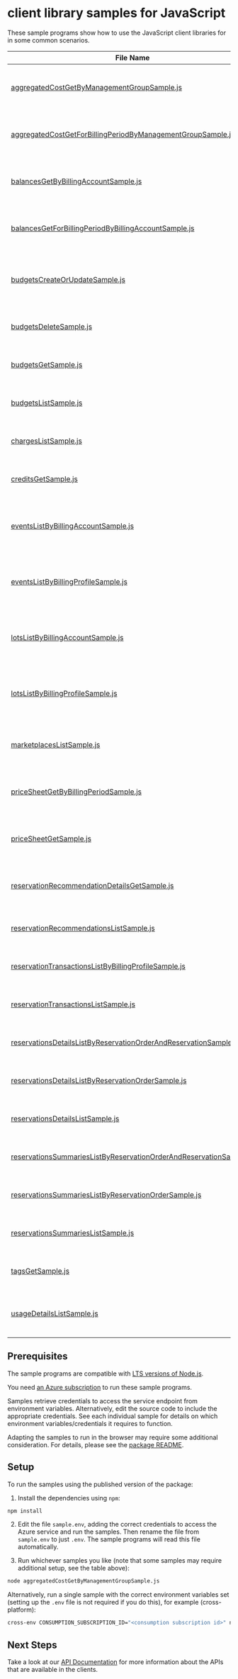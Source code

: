 # client library samples for JavaScript

These sample programs show how to use the JavaScript client libraries for in some common scenarios.

| **File Name**                                                                                                                         | **Description**                                                                                                                                                                                                                                                                                                                                                          |
| ------------------------------------------------------------------------------------------------------------------------------------- | ------------------------------------------------------------------------------------------------------------------------------------------------------------------------------------------------------------------------------------------------------------------------------------------------------------------------------------------------------------------------ |
| [aggregatedCostGetByManagementGroupSample.js][aggregatedcostgetbymanagementgroupsample]                                               | Provides the aggregate cost of a management group and all child management groups by current billing period. x-ms-original-file: specification/consumption/resource-manager/Microsoft.Consumption/stable/2021-10-01/examples/AggregatedCostByManagementGroup.json                                                                                                        |
| [aggregatedCostGetForBillingPeriodByManagementGroupSample.js][aggregatedcostgetforbillingperiodbymanagementgroupsample]               | Provides the aggregate cost of a management group and all child management groups by specified billing period x-ms-original-file: specification/consumption/resource-manager/Microsoft.Consumption/stable/2021-10-01/examples/AggregatedCostForBillingPeriodByManagementGroup.json                                                                                       |
| [balancesGetByBillingAccountSample.js][balancesgetbybillingaccountsample]                                                             | Gets the balances for a scope by billingAccountId. Balances are available via this API only for May 1, 2014 or later. x-ms-original-file: specification/consumption/resource-manager/Microsoft.Consumption/stable/2021-10-01/examples/BalancesByBillingAccount.json                                                                                                      |
| [balancesGetForBillingPeriodByBillingAccountSample.js][balancesgetforbillingperiodbybillingaccountsample]                             | Gets the balances for a scope by billing period and billingAccountId. Balances are available via this API only for May 1, 2014 or later. x-ms-original-file: specification/consumption/resource-manager/Microsoft.Consumption/stable/2021-10-01/examples/BalancesByBillingAccountForBillingPeriod.json                                                                   |
| [budgetsCreateOrUpdateSample.js][budgetscreateorupdatesample]                                                                         | The operation to create or update a budget. You can optionally provide an eTag if desired as a form of concurrency control. To obtain the latest eTag for a given budget, perform a get operation prior to your put operation. x-ms-original-file: specification/consumption/resource-manager/Microsoft.Consumption/stable/2021-10-01/examples/CreateOrUpdateBudget.json |
| [budgetsDeleteSample.js][budgetsdeletesample]                                                                                         | The operation to delete a budget. x-ms-original-file: specification/consumption/resource-manager/Microsoft.Consumption/stable/2021-10-01/examples/DeleteBudget.json                                                                                                                                                                                                      |
| [budgetsGetSample.js][budgetsgetsample]                                                                                               | Gets the budget for the scope by budget name. x-ms-original-file: specification/consumption/resource-manager/Microsoft.Consumption/stable/2021-10-01/examples/Budget.json                                                                                                                                                                                                |
| [budgetsListSample.js][budgetslistsample]                                                                                             | Lists all budgets for the defined scope. x-ms-original-file: specification/consumption/resource-manager/Microsoft.Consumption/stable/2021-10-01/examples/BudgetsList.json                                                                                                                                                                                                |
| [chargesListSample.js][chargeslistsample]                                                                                             | Lists the charges based for the defined scope. x-ms-original-file: specification/consumption/resource-manager/Microsoft.Consumption/stable/2021-10-01/examples/ChargesForBillingPeriodByDepartment.json                                                                                                                                                                  |
| [creditsGetSample.js][creditsgetsample]                                                                                               | The credit summary by billingAccountId and billingProfileId. x-ms-original-file: specification/consumption/resource-manager/Microsoft.Consumption/stable/2021-10-01/examples/CreditSummaryByBillingProfile.json                                                                                                                                                          |
| [eventsListByBillingAccountSample.js][eventslistbybillingaccountsample]                                                               | Lists the events that decrements Azure credits or Microsoft Azure consumption commitment for a billing account or a billing profile for a given start and end date. x-ms-original-file: specification/consumption/resource-manager/Microsoft.Consumption/stable/2021-10-01/examples/EventsGetByBillingAccount.json                                                       |
| [eventsListByBillingProfileSample.js][eventslistbybillingprofilesample]                                                               | Lists the events that decrements Azure credits or Microsoft Azure consumption commitment for a billing account or a billing profile for a given start and end date. x-ms-original-file: specification/consumption/resource-manager/Microsoft.Consumption/stable/2021-10-01/examples/EventsListByBillingProfile.json                                                      |
| [lotsListByBillingAccountSample.js][lotslistbybillingaccountsample]                                                                   | Lists all Azure credits and Microsoft Azure consumption commitments for a billing account or a billing profile. Microsoft Azure consumption commitments are only supported for the billing account scope. x-ms-original-file: specification/consumption/resource-manager/Microsoft.Consumption/stable/2021-10-01/examples/LotsListByBillingAccount.json                  |
| [lotsListByBillingProfileSample.js][lotslistbybillingprofilesample]                                                                   | Lists all Azure credits and Microsoft Azure consumption commitments for a billing account or a billing profile. Microsoft Azure consumption commitments are only supported for the billing account scope. x-ms-original-file: specification/consumption/resource-manager/Microsoft.Consumption/stable/2021-10-01/examples/LotsListByBillingProfile.json                  |
| [marketplacesListSample.js][marketplaceslistsample]                                                                                   | Lists the marketplaces for a scope at the defined scope. Marketplaces are available via this API only for May 1, 2014 or later. x-ms-original-file: specification/consumption/resource-manager/Microsoft.Consumption/stable/2021-10-01/examples/MarketplacesByBillingAccountList.json                                                                                    |
| [priceSheetGetByBillingPeriodSample.js][pricesheetgetbybillingperiodsample]                                                           | Get the price sheet for a scope by subscriptionId and billing period. Price sheet is available via this API only for May 1, 2014 or later. x-ms-original-file: specification/consumption/resource-manager/Microsoft.Consumption/stable/2021-10-01/examples/PriceSheetExpand.json                                                                                         |
| [priceSheetGetSample.js][pricesheetgetsample]                                                                                         | Gets the price sheet for a subscription. Price sheet is available via this API only for May 1, 2014 or later. x-ms-original-file: specification/consumption/resource-manager/Microsoft.Consumption/stable/2021-10-01/examples/PriceSheet.json                                                                                                                            |
| [reservationRecommendationDetailsGetSample.js][reservationrecommendationdetailsgetsample]                                             | Details of a reservation recommendation for what-if analysis of reserved instances. x-ms-original-file: specification/consumption/resource-manager/Microsoft.Consumption/stable/2021-10-01/examples/ReservationRecommendationDetailsByBillingAccount.json                                                                                                                |
| [reservationRecommendationsListSample.js][reservationrecommendationslistsample]                                                       | List of recommendations for purchasing reserved instances. x-ms-original-file: specification/consumption/resource-manager/Microsoft.Consumption/stable/2021-10-01/examples/ReservationRecommendationsByBillingAccount.json                                                                                                                                               |
| [reservationTransactionsListByBillingProfileSample.js][reservationtransactionslistbybillingprofilesample]                             | List of transactions for reserved instances on billing account scope x-ms-original-file: specification/consumption/resource-manager/Microsoft.Consumption/stable/2021-10-01/examples/ReservationTransactionsListByBillingProfileId.json                                                                                                                                  |
| [reservationTransactionsListSample.js][reservationtransactionslistsample]                                                             | List of transactions for reserved instances on billing account scope x-ms-original-file: specification/consumption/resource-manager/Microsoft.Consumption/stable/2021-10-01/examples/ReservationTransactionsListByEnrollmentNumber.json                                                                                                                                  |
| [reservationsDetailsListByReservationOrderAndReservationSample.js][reservationsdetailslistbyreservationorderandreservationsample]     | Lists the reservations details for provided date range. x-ms-original-file: specification/consumption/resource-manager/Microsoft.Consumption/stable/2021-10-01/examples/ReservationDetailsWithReservationId.json                                                                                                                                                         |
| [reservationsDetailsListByReservationOrderSample.js][reservationsdetailslistbyreservationordersample]                                 | Lists the reservations details for provided date range. x-ms-original-file: specification/consumption/resource-manager/Microsoft.Consumption/stable/2021-10-01/examples/ReservationDetails.json                                                                                                                                                                          |
| [reservationsDetailsListSample.js][reservationsdetailslistsample]                                                                     | Lists the reservations details for the defined scope and provided date range. x-ms-original-file: specification/consumption/resource-manager/Microsoft.Consumption/stable/2021-10-01/examples/ReservationDetailsByBillingAccountId.json                                                                                                                                  |
| [reservationsSummariesListByReservationOrderAndReservationSample.js][reservationssummarieslistbyreservationorderandreservationsample] | Lists the reservations summaries for daily or monthly grain. x-ms-original-file: specification/consumption/resource-manager/Microsoft.Consumption/stable/2021-10-01/examples/ReservationSummariesDailyWithReservationId.json                                                                                                                                             |
| [reservationsSummariesListByReservationOrderSample.js][reservationssummarieslistbyreservationordersample]                             | Lists the reservations summaries for daily or monthly grain. x-ms-original-file: specification/consumption/resource-manager/Microsoft.Consumption/stable/2021-10-01/examples/ReservationSummariesDaily.json                                                                                                                                                              |
| [reservationsSummariesListSample.js][reservationssummarieslistsample]                                                                 | Lists the reservations summaries for the defined scope daily or monthly grain. x-ms-original-file: specification/consumption/resource-manager/Microsoft.Consumption/stable/2021-10-01/examples/ReservationSummariesDailyWithBillingAccountId.json                                                                                                                        |
| [tagsGetSample.js][tagsgetsample]                                                                                                     | Get all available tag keys for the defined scope x-ms-original-file: specification/consumption/resource-manager/Microsoft.Consumption/stable/2021-10-01/examples/Tags.json                                                                                                                                                                                               |
| [usageDetailsListSample.js][usagedetailslistsample]                                                                                   | Lists the usage details for the defined scope. Usage details are available via this API only for May 1, 2014 or later. x-ms-original-file: specification/consumption/resource-manager/Microsoft.Consumption/stable/2021-10-01/examples/UsageDetailsListByBillingAccount.json                                                                                             |

## Prerequisites

The sample programs are compatible with [LTS versions of Node.js](https://github.com/nodejs/release#release-schedule).

You need [an Azure subscription][freesub] to run these sample programs.

Samples retrieve credentials to access the service endpoint from environment variables. Alternatively, edit the source code to include the appropriate credentials. See each individual sample for details on which environment variables/credentials it requires to function.

Adapting the samples to run in the browser may require some additional consideration. For details, please see the [package README][package].

## Setup

To run the samples using the published version of the package:

1. Install the dependencies using `npm`:

```bash
npm install
```

2. Edit the file `sample.env`, adding the correct credentials to access the Azure service and run the samples. Then rename the file from `sample.env` to just `.env`. The sample programs will read this file automatically.

3. Run whichever samples you like (note that some samples may require additional setup, see the table above):

```bash
node aggregatedCostGetByManagementGroupSample.js
```

Alternatively, run a single sample with the correct environment variables set (setting up the `.env` file is not required if you do this), for example (cross-platform):

```bash
cross-env CONSUMPTION_SUBSCRIPTION_ID="<consumption subscription id>" node aggregatedCostGetByManagementGroupSample.js
```

## Next Steps

Take a look at our [API Documentation][apiref] for more information about the APIs that are available in the clients.

[aggregatedcostgetbymanagementgroupsample]: https://github.com/Azure/azure-sdk-for-js/blob/main/sdk/consumption/arm-consumption/samples/v9/javascript/aggregatedCostGetByManagementGroupSample.js
[aggregatedcostgetforbillingperiodbymanagementgroupsample]: https://github.com/Azure/azure-sdk-for-js/blob/main/sdk/consumption/arm-consumption/samples/v9/javascript/aggregatedCostGetForBillingPeriodByManagementGroupSample.js
[balancesgetbybillingaccountsample]: https://github.com/Azure/azure-sdk-for-js/blob/main/sdk/consumption/arm-consumption/samples/v9/javascript/balancesGetByBillingAccountSample.js
[balancesgetforbillingperiodbybillingaccountsample]: https://github.com/Azure/azure-sdk-for-js/blob/main/sdk/consumption/arm-consumption/samples/v9/javascript/balancesGetForBillingPeriodByBillingAccountSample.js
[budgetscreateorupdatesample]: https://github.com/Azure/azure-sdk-for-js/blob/main/sdk/consumption/arm-consumption/samples/v9/javascript/budgetsCreateOrUpdateSample.js
[budgetsdeletesample]: https://github.com/Azure/azure-sdk-for-js/blob/main/sdk/consumption/arm-consumption/samples/v9/javascript/budgetsDeleteSample.js
[budgetsgetsample]: https://github.com/Azure/azure-sdk-for-js/blob/main/sdk/consumption/arm-consumption/samples/v9/javascript/budgetsGetSample.js
[budgetslistsample]: https://github.com/Azure/azure-sdk-for-js/blob/main/sdk/consumption/arm-consumption/samples/v9/javascript/budgetsListSample.js
[chargeslistsample]: https://github.com/Azure/azure-sdk-for-js/blob/main/sdk/consumption/arm-consumption/samples/v9/javascript/chargesListSample.js
[creditsgetsample]: https://github.com/Azure/azure-sdk-for-js/blob/main/sdk/consumption/arm-consumption/samples/v9/javascript/creditsGetSample.js
[eventslistbybillingaccountsample]: https://github.com/Azure/azure-sdk-for-js/blob/main/sdk/consumption/arm-consumption/samples/v9/javascript/eventsListByBillingAccountSample.js
[eventslistbybillingprofilesample]: https://github.com/Azure/azure-sdk-for-js/blob/main/sdk/consumption/arm-consumption/samples/v9/javascript/eventsListByBillingProfileSample.js
[lotslistbybillingaccountsample]: https://github.com/Azure/azure-sdk-for-js/blob/main/sdk/consumption/arm-consumption/samples/v9/javascript/lotsListByBillingAccountSample.js
[lotslistbybillingprofilesample]: https://github.com/Azure/azure-sdk-for-js/blob/main/sdk/consumption/arm-consumption/samples/v9/javascript/lotsListByBillingProfileSample.js
[marketplaceslistsample]: https://github.com/Azure/azure-sdk-for-js/blob/main/sdk/consumption/arm-consumption/samples/v9/javascript/marketplacesListSample.js
[pricesheetgetbybillingperiodsample]: https://github.com/Azure/azure-sdk-for-js/blob/main/sdk/consumption/arm-consumption/samples/v9/javascript/priceSheetGetByBillingPeriodSample.js
[pricesheetgetsample]: https://github.com/Azure/azure-sdk-for-js/blob/main/sdk/consumption/arm-consumption/samples/v9/javascript/priceSheetGetSample.js
[reservationrecommendationdetailsgetsample]: https://github.com/Azure/azure-sdk-for-js/blob/main/sdk/consumption/arm-consumption/samples/v9/javascript/reservationRecommendationDetailsGetSample.js
[reservationrecommendationslistsample]: https://github.com/Azure/azure-sdk-for-js/blob/main/sdk/consumption/arm-consumption/samples/v9/javascript/reservationRecommendationsListSample.js
[reservationtransactionslistbybillingprofilesample]: https://github.com/Azure/azure-sdk-for-js/blob/main/sdk/consumption/arm-consumption/samples/v9/javascript/reservationTransactionsListByBillingProfileSample.js
[reservationtransactionslistsample]: https://github.com/Azure/azure-sdk-for-js/blob/main/sdk/consumption/arm-consumption/samples/v9/javascript/reservationTransactionsListSample.js
[reservationsdetailslistbyreservationorderandreservationsample]: https://github.com/Azure/azure-sdk-for-js/blob/main/sdk/consumption/arm-consumption/samples/v9/javascript/reservationsDetailsListByReservationOrderAndReservationSample.js
[reservationsdetailslistbyreservationordersample]: https://github.com/Azure/azure-sdk-for-js/blob/main/sdk/consumption/arm-consumption/samples/v9/javascript/reservationsDetailsListByReservationOrderSample.js
[reservationsdetailslistsample]: https://github.com/Azure/azure-sdk-for-js/blob/main/sdk/consumption/arm-consumption/samples/v9/javascript/reservationsDetailsListSample.js
[reservationssummarieslistbyreservationorderandreservationsample]: https://github.com/Azure/azure-sdk-for-js/blob/main/sdk/consumption/arm-consumption/samples/v9/javascript/reservationsSummariesListByReservationOrderAndReservationSample.js
[reservationssummarieslistbyreservationordersample]: https://github.com/Azure/azure-sdk-for-js/blob/main/sdk/consumption/arm-consumption/samples/v9/javascript/reservationsSummariesListByReservationOrderSample.js
[reservationssummarieslistsample]: https://github.com/Azure/azure-sdk-for-js/blob/main/sdk/consumption/arm-consumption/samples/v9/javascript/reservationsSummariesListSample.js
[tagsgetsample]: https://github.com/Azure/azure-sdk-for-js/blob/main/sdk/consumption/arm-consumption/samples/v9/javascript/tagsGetSample.js
[usagedetailslistsample]: https://github.com/Azure/azure-sdk-for-js/blob/main/sdk/consumption/arm-consumption/samples/v9/javascript/usageDetailsListSample.js
[apiref]: https://learn.microsoft.com/javascript/api/@azure/arm-consumption?view=azure-node-preview
[freesub]: https://azure.microsoft.com/free/
[package]: https://github.com/Azure/azure-sdk-for-js/tree/main/sdk/consumption/arm-consumption/README.md
